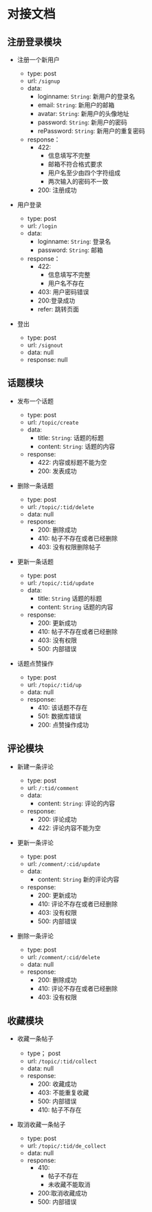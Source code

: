 # 对接文档

## 注册登录模块
- 注册一个新用户
	+ type: post
	+ url: `/signup`
	+ data: 
		- loginname: `String`: 新用户的登录名
		- email: `String`: 新用户的邮箱
		- avatar: `String`: 新用户的头像地址
		- password: `String`: 新用户的密码
		- rePassword: `String`: 新用户的重复密码
	+ response：
		- 422:
			+ 信息填写不完整
			+ 邮箱不符合格式要求
			+ 用户名至少由四个字符组成
			+ 两次输入的密码不一致
		- 200: 注册成功

- 用户登录
	+ type: post
	+ url: `/login`
	+ data: 
		- loginname: `String`: 登录名
		- password: `String`: 邮箱
	+ response：
		- 422:
			+ 信息填写不完整
			+ 用户名不存在
		- 403: 用户密码错误
		- 200:登录成功
		- refer: 跳转页面

- 登出
	+ type: post
	+ url: `/signout`
	+ data: null
	+ response: null

## 话题模块
- 发布一个话题
	+ type: post
	+ url: `/topic/create`
	+ data: 
		- title: `String`: 话题的标题
		- content: `String`: 话题的内容
	+ response:
		- 422: 内容或标题不能为空
		- 200: 发表成功
- 删除一条话题
	+ type: post
	+ url: `/topic/:tid/delete`
	+ data: null
	+ response:
		- 200: 删除成功
		- 410: 帖子不存在或者已经删除
		- 403: 没有权限删除帖子

- 更新一条话题
	+ type: post
	+ url: `/topic/:tid/update`
	+ data: 
		- title: `String` 话题的标题
		- content: `String` 话题的内容
	+ response:
		- 200: 更新成功
		- 410: 帖子不存在或者已经删除
		- 403: 没有权限
		- 500: 内部错误

- 话题点赞操作
	+ type: post
	+ url: `/topic/:tid/up`
	+ data: null
	+ response:
		- 410: 该话题不存在
		- 501: 数据库错误
		- 200: 点赞操作成功

## 评论模块
- 新建一条评论
	+ type: post
	+ url: `/:tid/comment`
	+ data:
		- content: `String`: 评论的内容
	+ response:
		- 200: 评论成功
		- 422: 评论内容不能为空

- 更新一条评论
	+ type: post
	+ url: `/comment/:cid/update`
	+ data: 
		- content: `String` 新的评论内容
	+ response:
		- 200: 更新成功
		- 410: 评论不存在或者已经删除
		- 403: 没有权限
		- 500: 内部错误

- 删除一条评论
	+ type: post
	+ url: `/comment/:cid/delete`
	+ data: null
	+ response:
		- 200: 删除成功
		- 410: 评论不存在或者已经删除
		- 403: 没有权限

## 收藏模块
- 收藏一条帖子
	+ type； post
	+ url: `/topic/:tid/collect`
	+ data: null
	+ response:
		- 200: 收藏成功
		- 403: 不能重复收藏
		- 500: 内部错误
		- 410: 帖子不存在

- 取消收藏一条帖子
	+ type: post
	+ url: `/topic/:tid/de_collect`
	+ data: null
	+ response:
		- 410: 
			+ 帖子不存在
			+ 未收藏不能取消
		- 200:取消收藏成功
		- 500: 内部错误
		